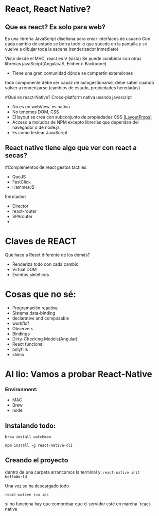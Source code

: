 # React, React Native?
## Que es react? Es solo para web?
Es una libreria JavaScript diseñana para crear interfaces de usuario
Con cada cambio de estado se borra todo lo que sucede en la pantalla y se vuelve a dibujar toda la escena (renderizador inmediato)

Visto desde el MVC, react es V (vista)
Se puede combinar con otras librerias javaScript(AngularJS, Ember o Backbone)
* Tiene una gran comunidad dónde se compartin  extensiones

todo componente debe ser capaz de autogestionarse, debe saber cuando volver a renderizarse (cambios de estado, propiedades heredadas)

#Qué es react-Native?
Cross-platform nativa usando javascript

* No es un webView, es nativo
* No tenemos DOM, CSS
* El layout se crea con subconjunto de propiedades CSS [(LayoutProps)](https://facebook.github.io/react-native/docs/layout-props.html)
* Acceso a moludos de NPM excepto librerías que dependan del navegador o de node.js
* Es como testear JavaScript

## React native tiene algo que ver con react a secas?

#Complementos de react
gestos tactiles:

- QuoJS
- FastClick
- HammerJS

Enrutador:

- Director
- react-router
- SPArouter
- 



# Claves de REACT
Que hace a React diferente de los demás?

- Renderiza todo con cada cambio
- Virtual DOM
- Eventos sintéticos

# Cosas que no sé:
- Programación reactiva
- Sistema data-binding
- declarative and composable
- workflof
- Observers
- Bindings
- Dirty-Checking Models(Angular)
- React funcional
- polyfills 
- shims 

# Al lio: Vamos a probar React-Native
### Environment:
* MAC
* Brew
* node

## Instalando todo:

`brew install watchman`


`npm install -g react-native-cli`

## Creando el proyecto
dentro de una carpeta arrancamos la terminal y:
`react-native init helloWorld`

Una vez se ha descargado todo

`react-native run ios`

si no funciona hay que comprobar que el servidor esté en marcha
`react-native



